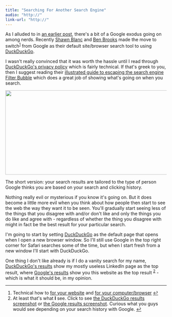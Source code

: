 ```yaml
---
title: "Searching For Another Search Engine"
audio: "http://"
link-url: "http://"
---
```

<p>As I alluded to in <a href="https://chrisenns.com/2012/01/13/google-exodus/">an earlier post</a>, there's a bit of a Google exodus going on among nerds. Recently <a href="http://shawnblanc.net/">Shawn Blanc</a> and <a href="http://brooksreview.net/">Ben Brooks</a> made the move to switch<sup id="fnref-20039:1"><a href="#fn-20039:1" rel="footnote">1</a></sup> from Google as their default site/browser search tool to using <a href="http://duckduckgo.com">DuckDuckGo</a>.</p>
<p>I wasn't really convinced that it was worth the hassle until I read through <a href="http://duckduckgo.com/privacy.html">DuckDuckGo's privacy policy</a> which is fairly technical. If that's greek to you, then I suggest reading their <a href="http://dontbubble.us/">illustrated guide to escaping the search engine Filter Bubble</a> which does a great job of showing what's going on when you search.</p>
<p><img src="https://chrisenns.com/wp-content/uploads/2012/02/duckduckgoillustratedguide-725x263.png" alt="" title="duckduckgoillustratedguide" width="725" height="263" class="aligncenter size-large wp-image-20040" /></p>
<p>The short version: your search results are tailored to the type of person Google thinks you are based on your search and clicking history.</p>
<p>Nothing really evil or mysterious if you know it's going on. But it does become a little more evil when you think about how people then start to see the web the way they want it to be seen. You'll gradually start seeing less of the things that you disagree with and/or don't like and only the things you do like and agree with - regardless of whether the thing you disagree with might in fact be the best result for your particular search.</p>
<p>I'm going to start by setting <a href="http://duckduckgo.com/">DuckDuckGo</a> as the default page that opens when I open a new browser window. So I'll still use Google in the top right corner for Safari searches some of the time, but when I start fresh from a new window I'll start with DuckDuckGo.</p>
<p>One thing I don't like already is if I do a vanity search for my name, <a href="http://duckduckgo.com/?q=chris+enns">DuckDuckGo's results</a> show my mostly useless LinkedIn page as the top result, where <a href="http://www.google.ca/search?sourceid=chrome&amp;ie=UTF-8&amp;q=chris+enns">Google's results</a> show you this website as the top result <sup id="fnref-20039:2"><a href="#fn-20039:2" rel="footnote">2</a></sup> - which is what it should be, in my opinion.</p>
<div class="footnotes">
<hr />
<ol>
<li id="fn-20039:1">
Technical how to <a href="http://patdryburgh.com/blog/adding-a-custom-duckduckgo-search-bar-to-your-site/">for your website</a> and <a href="http://brooksreview.net/2012/01/duckduckwin/">for your computer/browser</a>&#160;<a href="#fnref-20039:1" rev="footnote">&#8617;</a>
</li>
<li id="fn-20039:2">
At least that's what <strong>I</strong> see. Click to see <a href="https://chrisenns.com/wp-content/uploads/2012/02/DuckDuckGo-Vanity-Search.jpg">the DuckDuckGo results screenshot</a> or <a href="https://chrisenns.com/wp-content/uploads/2012/02/Google-Vanity-Search.jpg">the Google results screenshot</a>. Curious what you guys would see depending on your search history with Google.&#160;<a href="#fnref-20039:2" rev="footnote">&#8617;</a>
</li>
</ol>
</div>
